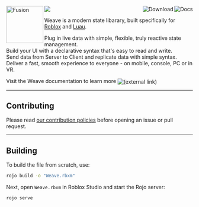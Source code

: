 <img align="left" src="./gh-assets/logo.svg" height="100px" width="100px" alt="Fusion"><a href="https://andrewtdiz.github.io/Weave/"><img align="right" src="./gh-assets/link-docs.svg" alt="Docs"></a><a href="https://github.com/andrewtdiz/Weave/releases/latest"><img align="right" src="./gh-assets/link-download.svg" alt="Download"></a><img src="./gh-assets/clearfloat.svg">

Weave is a modern state libarary, built specifically for [Roblox](https://developer.roblox.com/) and [Luau](https://luau-lang.org/).

Plug in live data with simple, flexible, truly reactive state management.<br>
Build your UI with a declarative syntax that's easy to read and write.<br>
Send data from Server to Client and replicate data with simple syntax.<br>
Deliver a fast, smooth experience to everyone - on mobile, console, PC or in VR.<br>

Visit the Weave documentation to learn more <img valign="middle" src="./gh-assets/icon-link-extern.svg" alt="(external link)" title="(external link)">

---

## Contributing

Please read [our contribution policies](/CONTRIBUTING.md) before opening an issue or pull request.

---

## Building
To build the file from scratch, use:

```bash
rojo build -o "Weave.rbxm"
```

Next, open `Weave.rbxm` in Roblox Studio and start the Rojo server:

```bash
rojo serve
```
